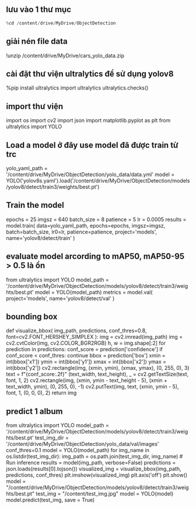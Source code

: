 
## lưu vào 1 thư mục 
```python
%cd /content/drive/MyDrive/ObjectDetection
```
## giải nén file data
!unzip /content/drive/MyDrive/cars_yolo_data.zip

## cài đặt thư viện ultralytics để sử dụng yolov8
%pip install ultralytics
import ultralytics
ultralytics.checks()

## import thư viện
import os
import cv2
import json
import matplotlib.pyplot as plt
from ultralytics import YOLO

## Load a model ở đây use model đã được train từ trc 
yolo_yaml_path = '/content/drive/MyDrive/ObjectDetection/yolo_data/data.yml'
model = YOLO('yolov8s.yaml').load('/content/drive/MyDrive/ObjectDetection/models/yolov8/detect/train3/weights/best.pt')

## Train the model
epochs = 25
imgsz = 640
batch_size = 8
patience = 5
lr = 0.0005
results = model.train(
    data=yolo_yaml_path,
    epochs=epochs,
    imgsz=imgsz,
    batch=batch_size,
    lr0=lr,
    patience=patience,
    project='models',
    name='yolov8/detect/train'
)



## evaluate model arcording to mAP50, mAP50-95 > 0.5 là ổn
from ultralytics import YOLO
model_path = '/content/drive/MyDrive/ObjectDetection/models/yolov8/detect/train3/weights/best.pt'
model = YOLO(model_path)
metrics = model.val(
    project='models',
    name='yolov8/detect/val'
)


## bounding box
def visualize_bbox(
    img_path, predictions,
    conf_thres=0.8,
    font=cv2.FONT_HERSHEY_SIMPLEX
):
    img = cv2.imread(img_path)
    img = cv2.cvtColor(img, cv2.COLOR_BGR2RGB)
    h, w = img.shape[:2]
    for prediction in predictions:
        conf_score = prediction['confidence']
        if conf_score < conf_thres:
            continue
        bbox = prediction['box']
        xmin = int(bbox['x1'])
        ymin = int(bbox['y1'])
        xmax = int(bbox['x2'])
        ymax = int(bbox['y2'])
        cv2.rectangle(img, (xmin, ymin), (xmax, ymax), (0, 255, 0), 3)
        text = f"{conf_score:.2f}"
        (text_width, text_height), _ = cv2.getTextSize(text, font, 1, 2)
        cv2.rectangle(img, (xmin, ymin - text_height - 5), (xmin + text_width, ymin), (0, 255, 0), -1)
        cv2.putText(img, text, (xmin, ymin - 5), font, 1, (0, 0, 0), 2)
    return img

## predict 1 album
from ultralytics import YOLO
model_path = '/content/drive/MyDrive/ObjectDetection/models/yolov8/detect/train3/weights/best.pt'
test_img_dir = '/content/drive/MyDrive/ObjectDetection/yolo_data/val/images'
conf_thres=0.1
model = YOLO(model_path)
for img_name in os.listdir(test_img_dir):
    img_path = os.path.join(test_img_dir, img_name)
    # Run inference
    results = model(img_path, verbose=False)
    predictions = json.loads(results[0].tojson())
    visualized_img = visualize_bbox(img_path, predictions, conf_thres)
    plt.imshow(visualized_img)
    plt.axis('off')
    plt.show()
model = "/content/drive/MyDrive/ObjectDetection/models/yolov8/detect/train3/weights/best.pt"
test_img = "/content/test_img.jpg"
model = YOLO(model)
model.predict(test_img, save = True)
